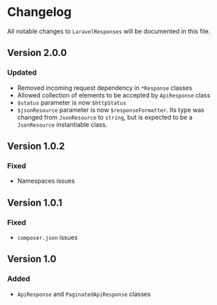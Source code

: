 # Changelog

All notable changes to `LaravelResponses` will be documented in this file.

## Version 2.0.0
### Updated
- Removed incoming request dependency in `*Response` classes
- Allowed collection of elements to be accepted by `ApiResponse` class
- `$status` parameter is now `$httpStatus`
- `$jsonResource` parameter is now `$responseFormatter`. Its type was changed from `JsonResource` to `string`, but is 
expected to be a `JsonResource` instantiable class.

## Version 1.0.2
### Fixed
- Namespaces issues

## Version 1.0.1
### Fixed
- `composer.json` issues

## Version 1.0
### Added
- `ApiResponse` and `PaginatedApiResponse` classes 
